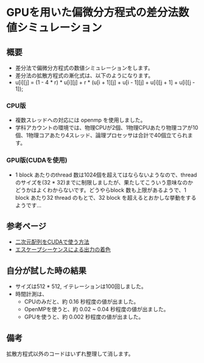# GPUを用いた偏微分方程式の差分法数値シミュレーション

## 概要

- 差分法で偏微分方程式の数値シミュレーションをします。
- 差分法の拡散方程式の漸化式は、以下のようになります。
- u\[i\]\[j\] = (1 - 4 * r) * u\[i\]\[j\] + r * (u\[i + 1\]\[j\] + u\[i - 1\]\[j\] + u\[i\]\[j + 1\] + u\[i\]\[j - 1\]);


### CPU版

- 複数スレッドへの対応には openmp を使用しました。
- 学科アカウントの環境では、物理CPUが2個、1物理CPUあたり物理コアが10個、1物理コアあたり4スレッド、論理プロセッサは合計で40個立てられます。

### GPU版(CUDAを使用)

- 1 block あたりのthread 数は1024個を超えてはならないようなので、thread のサイズを(32 * 32)までに制限しましたが、果たしてこういう意味なのかどうかはよくわからないです。どうやらblock 数も上限があるようで、1 block あたり32 thread のもとで、32 block を超えるとおかしな挙動をするようです...

## 参考ページ

- [二次元配列をCUDAで使う方法](https://stackoverflow.com/questions/35771430/cudamallocpitch-and-cudamemcpy2d)
- [エスケープシーケンスによる出力の着色](https://www.mm2d.net/main/prog/c/console-03.html)

## 自分が試した時の結果

- サイズは512 * 512, イテレーションは100回しました。
- 時間計測は、
    - CPUのみだと、約 0.16 秒程度の値が出ました。
    - OpenMPを使うと、約 0.02 ~ 0.04 秒程度の値が出ました。
    - GPUを使うと、約 0.002 秒程度の値が出ました。

## 備考

拡散方程式以外のコードはいずれ整理して消します。
